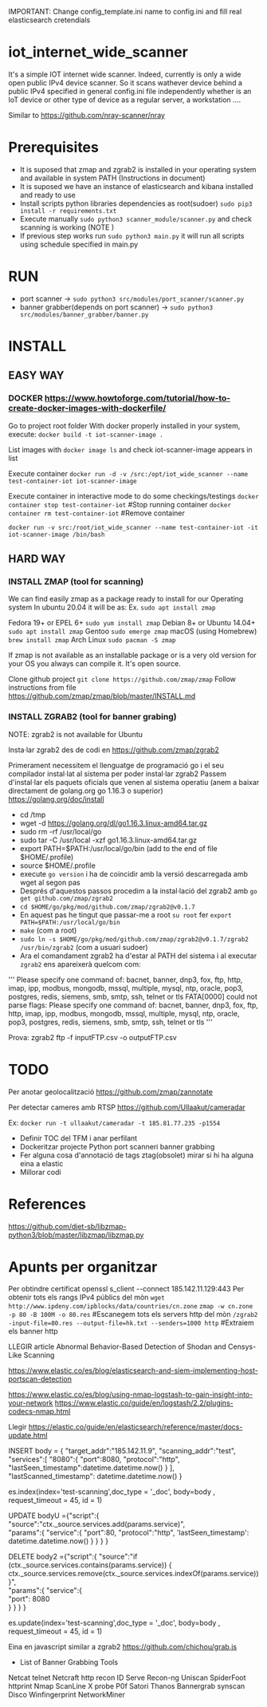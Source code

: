 IMPORTANT: Change config_template.ini name to config.ini and fill real elasticsearch cretendials

# iot_internet_wide_scanner
It's a simple IOT internet wide scanner. Indeed, currently is only a wide open public IPv4 device scanner. So it scans wathever device behind a public IPv4 specified in general config.ini file independently whether is an IoT device or other type of device as a regular server, a workstation .... 

Similar to https://github.com/nray-scanner/nray

# Prerequisites
- It is suposed that zmap and zgrab2 is installed in your operating system and available in system PATH (Instructions in document)
- It is suposed we have an instance of elasticsearch and kibana installed and ready to use
- Install scripts python libraries dependencies as root(sudoer) `sudo pip3 install -r requirements.txt` 
- Execute manually `sudo python3 scanner_module/scanner.py` and check scanning is working (NOTE )
- If previous step works run `sudo python3 main.py` it will run all scripts using schedule specified in main.py

# RUN
- port scanner -> `sudo python3 src/modules/port_scanner/scanner.py`
- banner grabber(depends on port scanner) -> `sudo python3 src/modules/banner_grabber/banner.py`

# INSTALL 
## EASY WAY
### DOCKER https://www.howtoforge.com/tutorial/how-to-create-docker-images-with-dockerfile/
Go to project root folder
With docker properly installed in your system, execute:
`docker build -t iot-scanner-image .`

List images with
`docker image ls`
and check iot-scanner-image appears in list

Execute container 
`docker run -d -v /src:/opt/iot_wide_scanner --name test-container-iot iot-scanner-image`

Execute container in interactive mode to do some checkings/testings
`docker container stop test-container-iot` #Stop running container
`docker container rm test-container-iot` #Remove container 

`docker run -v src:/root/iot_wide_scanner --name test-container-iot -it iot-scanner-image /bin/bash`

## HARD WAY
### INSTALL ZMAP (tool for scanning)
We can find easily zmap as a package ready to install for our Operating system 
In ubuntu 20.04 it will be as:
Ex. `sudo apt install zmap`

Fedora 19+ or EPEL 6+	`sudo yum install zmap`
Debian 8+ or Ubuntu 14.04+	`sudo apt install zmap`
Gentoo	`sudo emerge zmap`
macOS (using Homebrew)	`brew install zmap`
Arch Linux	`sudo pacman -S zmap`

If zmap is not available as an installable package or is a very old version for your OS you always can compile it.
It's open source.

Clone github project `git clone https://github.com/zmap/zmap`
Follow instructions from file https://github.com/zmap/zmap/blob/master/INSTALL.md


### INSTALL ZGRAB2 (tool for banner grabing)

NOTE: zgrab2 is not available for Ubuntu 

Insta·lar zgrab2 des de codi en https://github.com/zmap/zgrab2

Primerament necessitem el llenguatge de programació go i el seu compilador instal·lat al sistema per poder instal·lar zgrab2
Passem d'instal·lar els paquets oficials que venen al sistema operatiu (anem a baixar directament de golang.org go 1.16.3 o superior)
https://golang.org/doc/install

- cd /tmp
- wget -d https://golang.org/dl/go1.16.3.linux-amd64.tar.gz
- sudo rm -rf /usr/local/go
- sudo tar -C /usr/local -xzf go1.16.3.linux-amd64.tar.gz
- export PATH=$PATH:/usr/local/go/bin (add to the end of file $HOME/.profile)
- source $HOME/.profile
- execute `go version` i ha de coincidir amb la versió descarregada amb wget al segon pas
- Després d'aquestos passos procedim a la instal·lació del zgrab2 amb `go get github.com/zmap/zgrab2`
- `cd $HOME/go/pkg/mod/github.com/zmap/zgrab2@v0.1.7`
- En aquest pas he tingut que passar-me a root `su root` fer `export PATH=$PATH:/usr/local/go/bin`
- `make` (com a root)
- `sudo ln -s $HOME/go/pkg/mod/github.com/zmap/zgrab2@v0.1.7/zgrab2 /usr/bin/zgrab2` (com a usuari sudoer)
- Ara el comandament zgrab2 ha d'estar al PATH del sistema i al executar `zgrab2` ens apareixerà quelcom com:

''' Please specify one command of: bacnet, banner, dnp3, fox, ftp, http, imap, ipp, modbus, mongodb, mssql, multiple, mysql, ntp, oracle, pop3, postgres, redis, siemens, smb, smtp, ssh, telnet or tls
FATA[0000] could not parse flags: Please specify one command of: bacnet, banner, dnp3, fox, ftp, http, imap, ipp, modbus, mongodb, mssql, multiple, mysql, ntp, oracle, pop3, postgres, redis, siemens, smb, smtp, ssh, telnet or tls '''    


Prova: zgrab2 ftp -f inputFTP.csv -o outputFTP.csv


# TODO
Per anotar geolocalització
https://github.com/zmap/zannotate

Per detectar cameres amb RTSP
https://github.com/Ullaakut/cameradar

Ex: `docker run -t ullaakut/cameradar -t 185.81.77.235 -p1554`

- Definir TOC del TFM i anar perfilant
- Dockeritzar projecte Python port scanneri banner grabbing
- Fer alguna cosa d'annotació de tags ztag(obsolet) mirar si hi ha alguna eina a elastic
- Millorar codi

# References
https://github.com/djet-sb/libzmap-python3/blob/master/libzmap/libzmap.py


# Apunts per organitzar

Per obtindre certificat openssl s_client --connect 185.142.11.129:443
Per obtenir tots els rangs IPv4 públics del mòn `wget http://www.ipdeny.com/ipblocks/data/countries/cn.zone` 
`zmap -w cn.zone -p 80 -B 100M -o 80.res` #Escanegem tots els servers http del mòn
`/zgrab2 -input-file=80.res --output-file=hk.txt --senders=1000 http` #Extraiem els banner http


LLEGIR article Abnormal Behavior-Based Detection of Shodan and Censys-Like Scanning


https://www.elastic.co/es/blog/elasticsearch-and-siem-implementing-host-portscan-detection

https://www.elastic.co/es/blog/using-nmap-logstash-to-gain-insight-into-your-network
https://www.elastic.co/guide/en/logstash/2.2/plugins-codecs-nmap.html

Llegir https://elastic.co/guide/en/elasticsearch/reference/master/docs-update.html

INSERT
body = {
    "target_addr":"185.142.11.9",
    "scanning_addr":"test",
    "services":[
        "8080":{
            "port":8080,
            "protocol":"http",
            "lastSeen_timestamp":datetime.datetime.now()
        }
    ],
    "lastScanned_timestamp": datetime.datetime.now()
}

es.index(index='test-scanning',doc_type = '_doc', body=body , request_timeout = 45, id = 1)


UPDATE 
bodyU ={"script":{
    "source":"ctx._source.services.add(params.service)",    
    "params":{
        "service":{
            "port":80,
            "protocol":"http",
            'lastSeen_timestamp': datetime.datetime.now()
          }
      }
    }
}

            
DELETE 
body2 ={"script":{
    "source":"if (ctx._source.services.contains(params.service)) { ctx._source.services.remove(ctx._source.services.indexOf(params.service)) }",    
    "params":{
      "service":{            
        "port": 8080            
       }
      }
    }
}

 
es.update(index='test-scanning',doc_type = '_doc', body=body , request_timeout = 45, id = 1)


Eina en javascript similar a zgrab2 https://github.com/chichou/grab.js


* List of Banner Grabbing Tools

Netcat
telnet
Netcraft
http recon
ID Serve
Recon-ng
Uniscan
SpiderFoot
httprint
Nmap
ScanLine
X probe
P0f
Satori
Thanos
Bannergrab
synscan
Disco
Winfingerprint
NetworkMiner